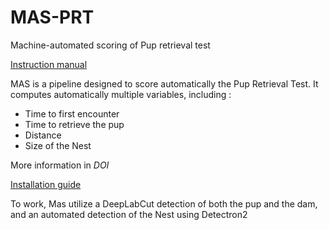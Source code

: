 # MAS-PRT

Machine-automated scoring of Pup retrieval test

[Instruction manual](https://mas.readthedocs.io/)


MAS is a pipeline designed to score automatically the Pup Retrieval Test. It computes automatically multiple variables, including : 

- Time to first encounter
- Time to retrieve the pup
- Distance
- Size of the Nest

More information in *DOI*


[Installation guide](https://mas.readthedocs.io/en/latest/install.html#installation)


To work, Mas utilize a DeepLabCut detection of both the pup and the dam, and an automated detection of the Nest using Detectron2


